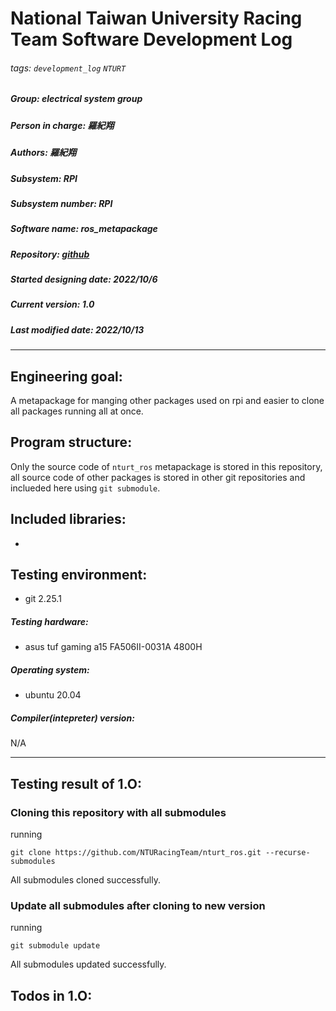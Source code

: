 # National Taiwan University Racing Team Software Development Log
###### tags: `development_log` `NTURT`
##### Group: electrical system group
##### Person in charge: 羅紀翔
##### Authors: 羅紀翔
##### Subsystem: RPI
##### Subsystem number: RPI
##### Software name: ros_metapackage
##### Repository: [github](https://github.com/NTURacingTeam/nturt_ros)
##### Started designing date: 2022/10/6
##### Current version: 1.0
##### Last modified date: 2022/10/13

---

## Engineering goal:

A metapackage for manging other packages used on rpi and easier to clone all packages running all at once.

## Program structure:

Only the source code of `nturt_ros` metapackage is stored in this repository, all source code of other packages is stored in other git repositories and inclueded here using `git submodule`.

## Included libraries:

- 

## Testing environment:

- git 2.25.1

##### Testing hardware:

- asus tuf gaming a15 FA506II-0031A 4800H

##### Operating system:

- ubuntu 20.04

##### Compiler(intepreter) version:

N/A

---

## Testing result of 1.O:

### Cloning this repository with all submodules

running

```bash=
git clone https://github.com/NTURacingTeam/nturt_ros.git --recurse-submodules
```

All submodules cloned successfully.

### Update all submodules after cloning to new version

running

```bash=
git submodule update
```

All submodules updated successfully.

## Todos in 1.O:
